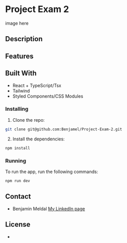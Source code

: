 # Project Exam 2

image here

## Description

## Features

## Built With

- React + TypeScript/Tsx
- Tailwind
- Styled Components/CSS Modules

### Installing

1. Clone the repo:

```bash
git clone git@github.com:Benjamel/Project-Exam-2.git
```

2. Install the dependencies:

```
npm install
```

### Running

To run the app, run the following commands:

```bash
npm run dev
```

## Contact

- Benjamin Meldal [My LinkedIn page](https://www.linkedin.com/in/benjaminmeldal/)

## License

-
